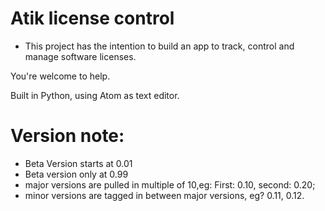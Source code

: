 # Atik license control

* This project has the intention to build an app to track, control and manage software licenses.

 You're welcome to help.

Built in Python, using Atom as text editor.

# Version note: 

 * Beta Version starts at 0.01
 * Beta version only at 0.99
 * major versions are pulled in multiple of 10,eg: First: 0.10, second: 0.20;
 * minor versions are tagged in between major versions, eg? 0.11, 0.12.
